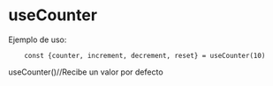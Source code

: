 # useCounter

Ejemplo de uso:

```
	const {counter, increment, decrement, reset} = useCounter(10)

```

useCounter()//Recibe un valor por defecto
